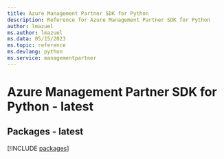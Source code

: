 ```yaml
---
title: Azure Management Partner SDK for Python
description: Reference for Azure Management Partner SDK for Python
author: lmazuel
ms.author: lmazuel
ms.data: 05/15/2023
ms.topic: reference
ms.devlang: python
ms.service: managementpartner
---
```

# Azure Management Partner SDK for Python - latest
## Packages - latest
[!INCLUDE [packages](management-partner-index.md)]